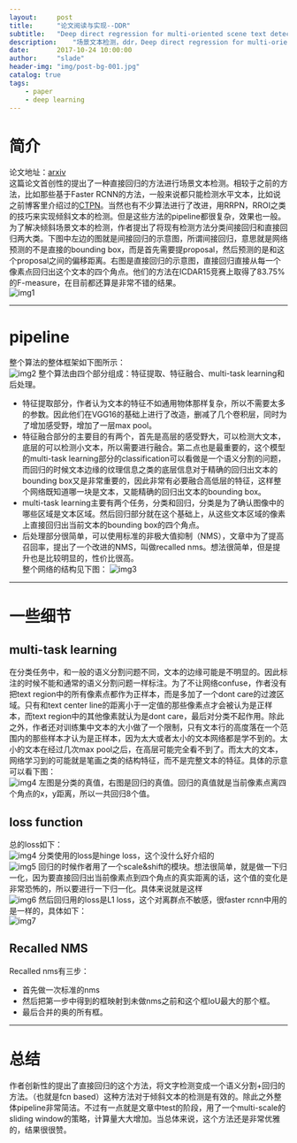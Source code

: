 ```yaml
---
layout:     post
title:      "论文阅读与实现--DDR"
subtitle:   "Deep direct regression for multi-oriented scene text detection"
description:	"场景文本检测，ddr，Deep direct regression for multi-oriented scene text detection，scene text detection"
date:       2017-10-24 10:00:00
author:     "slade"
header-img: "img/post-bg-001.jpg"
catalog: true
tags:
    - paper
    - deep learning
---
```


# 简介

论文地址：[arxiv](https://arxiv.org/pdf/1703.08289.pdf)  
这篇论文首创性的提出了一种直接回归的方法进行场景文本检测。相较于之前的方法，比如那些基于Faster RCNN的方法，一般来说都只能检测水平文本，比如说之前博客里介绍过的[CTPN](http://slade-ruan.me/2017/10/22/text-detection-ctpn/)。当然也有不少算法进行了改进，用RRPN，RROI之类的技巧来实现倾斜文本的检测。但是这些方法的pipeline都很复杂，效果也一般。  
为了解决倾斜场景文本的检测，作者提出了将现有检测方法分类间接回归和直接回归两大类。下图中左边的图就是间接回归的示意图，所谓间接回归，意思就是网络预测的不是直接的bounding box，而是首先需要提proposal，然后预测的是和这个proposal之间的偏移距离。右图是直接回归的示意图，直接回归直接从每一个像素点回归出这个文本的四个角点。他们的方法在ICDAR15竞赛上取得了83.75%的F-measure，在目前都还算是非常不错的结果。  
![img1](http://slade-ruan.me/img/in-post/ddr/in-post-1024-01.png)

------


# pipeline

整个算法的整体框架如下图所示：  
![img2](http://slade-ruan.me/img/in-post/ddr/in-post-1024-02.png)
整个算法由四个部分组成：特征提取、特征融合、multi-task learning和后处理。
- 特征提取部分，作者认为文本的特征不如通用物体那样复杂，所以不需要太多的参数。因此他们在VGG16的基础上进行了改造，删减了几个卷积层，同时为了增加感受野，增加了一层max pool。
- 特征融合部分的主要目的有两个，首先是高层的感受野大，可以检测大文本，底层的可以检测小文本，所以需要进行融合。第二点也是最重要的，这个模型的multi-task learning部分的classification可以看做是一个语义分割的问题，而回归的时候文本边缘的纹理信息之类的底层信息对于精确的回归出文本的bounding box又是非常重要的，因此非常有必要融合高低层的特征，这样整个网络既知道哪一块是文本，又能精确的回归出文本的bounding box。
- multi-task learning主要有两个任务，分类和回归，分类是为了确认图像中的哪些区域是文本区域。然后回归部分就在这个基础上，从这些文本区域的像素上直接回归出当前文本的bounding box的四个角点。
- 后处理部分很简单，可以使用标准的非极大值抑制（NMS），文章中为了提高召回率，提出了一个改进的NMS，叫做recalled nms。想法很简单，但是提升也是比较明显的，性价比很高。  
整个网络的结构见下图：
![img3](http://slade-ruan.me/img/in-post/ddr/in-post-1024-03.png)

------

# 一些细节

## multi-task learning

在分类任务中，和一般的语义分割问题不同，文本的边缘可能是不明显的。因此标注的时候不能和通常的语义分割问题一样标注。为了不让网络confuse，作者没有把text region中的所有像素点都作为正样本，而是多加了一个dont care的过渡区域。只有和text center line的距离小于一定值的那些像素点才会被认为是正样本，而text region中的其他像素就认为是dont care，最后对分类不起作用。除此之外，作者还对训练集中文本的大小做了一个限制，只有文本行的高度落在一个范围内的那些样本才认为是正样本，因为太大或者太小的文本网络都是学不到的。太小的文本在经过几次max pool之后，在高层可能完全看不到了。而太大的文本，网络学习到的可能就是笔画之类的结构特征，而不是完整文本的特征。具体的示意可以看下图：  
![img4](http://slade-ruan.me/img/in-post/ddr/in-post-1024-04.png)
左图是分类的真值，右图是回归的真值。回归的真值就是当前像素点离四个角点的x，y距离，所以一共回归8个值。

## loss function

总的loss如下：  
![img4](http://slade-ruan.me/img/in-post/ddr/in-post-1024-04.png)
分类使用的loss是hinge loss，这个没什么好介绍的  
![img5](http://slade-ruan.me/img/in-post/ddr/in-post-1024-05.png)
回归的时候作者用了一个scale&shift的模块。想法很简单，就是做一下归一化，因为要直接回归出当前像素点到四个角点的真实距离的话，这个值的变化是非常恐怖的，所以要进行一下归一化。具体来说就是这样  
![img6](http://slade-ruan.me/img/in-post/ddr/in-post-1024-06.png)
然后回归用的loss是L1 loss，这个对离群点不敏感，很faster rcnn中用的是一样的，具体如下：  
![img7](http://slade-ruan.me/img/in-post/ddr/in-post-1024-07.png)

## Recalled NMS

Recalled nms有三步：  
- 首先做一次标准的nms
- 然后把第一步中得到的框映射到未做nms之前和这个框IoU最大的那个框。
- 最后合并的奥的所有框。

------

# 总结

作者创新性的提出了直接回归的这个方法，将文字检测变成一个语义分割+回归的方法。（也就是fcn based）这种方法对于倾斜文本的检测是有效的。除此之外整体pipeline非常简洁。不过有一点就是文章中test的阶段，用了一个multi-scale的sliding window的策略，计算量大大增加。当总体来说，这个方法还是非常优雅的，结果很很赞。


